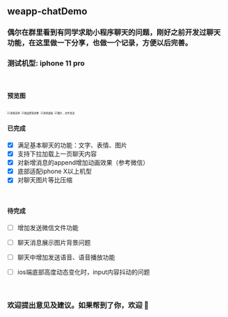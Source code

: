 ## weapp-chatDemo


### 偶尔在群里看到有同学求助小程序聊天的问题，刚好之前开发过聊天功能，在这里做一下分享，也做一个记录，方便以后完善。
### 测试机型: iphone 11 pro

<br />

#### 预览图

<img alt="表情选择" src="https://github.com/guozhigq/weapp-chatDemo/blob/main/img/preview/WechatIMG54.png"  style="zoom: 40%;" />
<img alt="键盘聚焦效果" src="https://github.com/guozhigq/weapp-chatDemo/blob/main/img/preview/WechatIMG55.png"  style="zoom: 40%;" />
<img alt="表情面板" src="https://github.com/guozhigq/weapp-chatDemo/blob/main/img/preview/WechatIMG56.png"  style="zoom: 40%;" />
<img alt="图片、文件发送" src="https://github.com/guozhigq/weapp-chatDemo/blob/main/img/preview/WechatIMG57.png"  style="zoom: 40%;" />
<!-- ![表情选择](https://github.com/guozhigq/weapp-chatDemo/blob/main/img/preview/WechatIMG54.png)
![键盘聚焦效果](https://github.com/guozhigq/weapp-chatDemo/blob/main/img/preview/WechatIMG55.png)
![表情面板](https://github.com/guozhigq/weapp-chatDemo/blob/main/img/preview/WechatIMG56.png)
![图片、文件发送](https://github.com/guozhigq/weapp-chatDemo/blob/main/img/preview/WechatIMG57.png) -->

#### 已完成

- [x] 满足基本聊天的功能：文字、表情、图片
- [x] 支持下拉加载上一页聊天内容
- [x] 对新增消息的append增加动画效果（参考微信）
- [x] 底部适配iphone X以上机型
- [x] 对聊天图片等比压缩

<br />

#### 待完成

- [ ] 增加发送微信文件功能
- [ ] 聊天消息展示图片背景问题
- [ ] 聊天中增加发送语音、语音播放功能
- [ ] ios端底部高度动态变化时，input内容抖动的问题


<br />

### 欢迎提出意见及建议。如果帮到了你，欢迎 🌟
